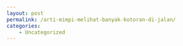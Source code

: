 ```yaml
---
layout: post
permalink: /arti-mimpi-melihat-banyak-kotoran-di-jalan/
categories:
    - Uncategorized
---
```


